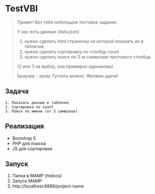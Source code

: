 # TestVBI

> Привет!
> Вот тебе небольшое тестовое задание.
>
> У нас есть данные (data.json)
> 1. нужно сделать html страничку на которой показать их в табличке
> 2. нужно сделать сортировку по столбцу count
> 3. нужно сделать поиск по 3-м символам текстового столбца
>
> (2 или 3 на выбор, они примерно одинаковы)
>
> Браузер - хром.
> Гуглить можно.
> Желаем удачи!

## Задача
```
1. Показать данные в табличке
2. Сортировка по count
3. Поиск по имени (от 3 символов)
```

## Реализация
- Bootstrap 5
- PHP для поиска
- JS для сортировки

## Запуск
1. Папка в MAMP (htdocs)
2. Запуск MAMP
3. http://localhost:8888/project-name
